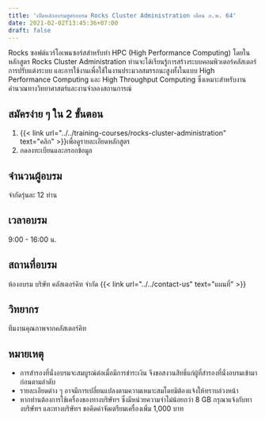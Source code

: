 ```yaml
---
title: 'เปิดหลักอบรมสูตรอบรม Rocks Cluster Administration เดือน ก.พ. 64'
date: 2021-02-02T13:45:36+07:00
draft: false
---
```


Rocks ซอฟต์แวร์โอเพนซอร์สสำหรับทำ HPC (High Performance Computing) โดยในหลักสูตร Rocks Cluster Administration ท่านจะได้เรียนรู้การสร้างระบบคอมพิวเตอร์คลัสเตอร์ การปรับแต่งระบบ และการใช้งานเพื่อใช้ในงานประมวลสมรรถนะสูงทั้งในแบบ High Performance Computing และ High Throughput Computing ซึ่งเหมาะสำหรับงานคำนวณทางวิทยาศาสตร์และงานจำลองสถานการณ์

<!--more-->

## สมัครง่าย ๆ ใน 2 ขั้นตอน
1. {{< link url="../../training-courses/rocks-cluster-administration" text="คลิก" >}}เพื่อดูรายละเอียดหลักสูตร
2. กดลงทะเบียนและกรอกข้อมูล 

## จำนวนผู้อบรม

จำกัดรุ่นละ 12 ท่าน

## เวลาอบรม

9:00 - 16:00 น.

## สถานที่อบรม

ห้องอบรม บริษัท คลัสเตอร์คิท จำกัด {{< link url="../../contact-us" text="แผนที่" >}}

## วิทยากร

ทีมงานคุณภาพจากคลัสเตอร์คิท

## หมายเหตุ

- การสำรองที่นั่งอบรมจะสมบูรณ์ต่อเมื่อมีการชำระเงิน จึงขอสงวนสิทธิ์แก่ผู้ที่สำรองที่นั่งอบรมเข้ามาก่อนตามลำดับ
- รายละเอียดต่าง ๆ อาจมีการเปลี่ยนแปลงตามความเหมาะสมโดยมิต้องแจ้งให้ทราบล่วงหน้า
- หากท่านต้องการใช้เครื่องของทางบริษัทฯ ซึ่งมีหน่วยความจำไม่น้อยกว่า 8 GB กรุณาแจ้งกับทางบริษัทฯ และทางบริษัทฯ ขอคิดค่าจัดเตรียมเครื่องเพิ่ม 1,000 บาท